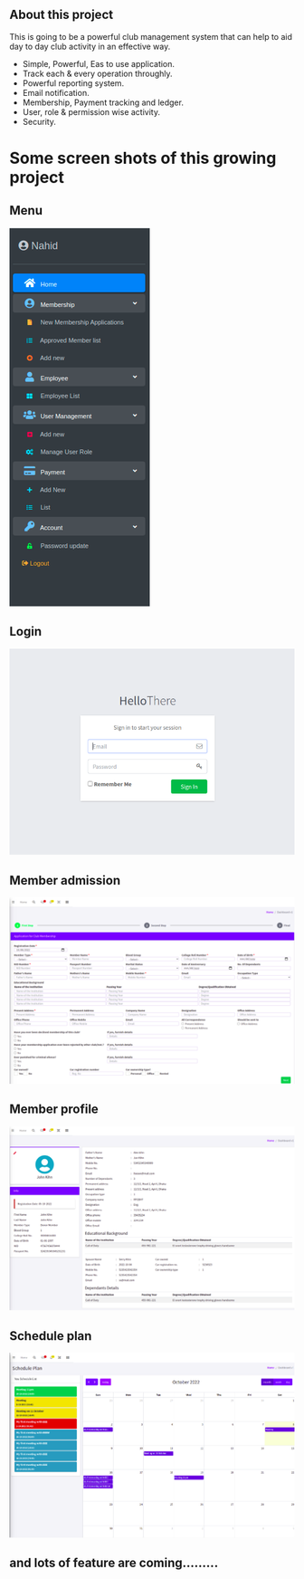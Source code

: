 

## About this project

This is going to be a powerful club management system that can help to aid day to day club activity in an effective way.

- Simple, Powerful, Eas to use application.
- Track each & every operation throughly.
- Powerful reporting system.
- Email notification.
- Membership, Payment tracking and ledger.
- User, role & permission wise activity.
- Security.

# Some screen shots of this growing project

## Menu
<img
  src="ss/menu_bar.png"
  alt="Alt text"
  title="Menu"
  style="display: inline-block; margin: 0 auto; ">

## Login
<img
  src="ss/login.png"
  alt="Alt text"
  title="Login"
  style="display: inline-block; margin: 0 auto; ">

## Member admission
<img
  src="ss/image2.png"
  alt="Alt text"
  title="Member admission"
  style="display: inline-block; margin: 0 auto; ">

  ## Member profile
<img
  src="ss/image3.png"
  alt="Alt text"
  title="Member profile"
  style="display: inline-block; margin: 0 auto; ">
  
## Schedule plan
<img
  src="ss/image1.png"
  alt="Alt text"
  title="Schedule plan"
  style="display: inline-block; margin: 0 auto; ">

  ## and lots of feature are coming.........
